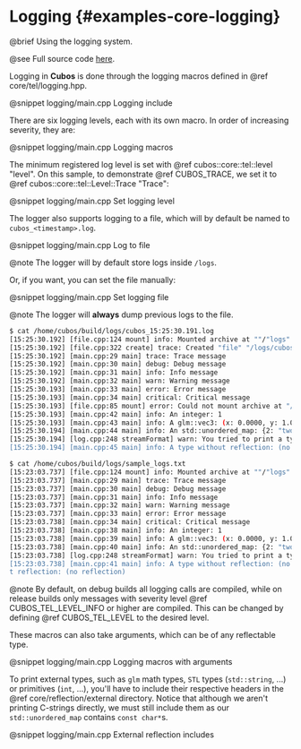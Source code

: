 # Logging {#examples-core-logging}

@brief Using the logging system.

@see Full source code [here](https://github.com/GameDevTecnico/cubos/tree/main/core/samples/logging).

Logging in **Cubos** is done through the logging macros defined in @ref core/tel/logging.hpp.

@snippet logging/main.cpp Logging include

There are six logging levels, each with its own macro.
In order of increasing severity, they are:

@snippet logging/main.cpp Logging macros

The minimum registered log level is set with @ref cubos::core::tel::level "level". On
this sample, to demonstrate @ref CUBOS_TRACE, we set it to @ref cubos::core::tel::Level::Trace
"Trace":

@snippet logging/main.cpp Set logging level

The logger also supports logging to a file, which will by default be named to `cubos_<timestamp>.log`.

@snippet logging/main.cpp Log to file

@note The logger will by default store logs inside `/logs`.

Or, if you want, you can set the file manually:

@snippet logging/main.cpp Set logging file

@note The logger will **always** dump previous logs to the file.

```sh
$ cat /home/cubos/build/logs/cubos_15:25:30.191.log
[15:25:30.192] [file.cpp:124 mount] info: Mounted archive at ""/"logs"
[15:25:30.192] [file.cpp:322 create] trace: Created "file" "/logs/cubos_15:25:30.191"
[15:25:30.192] [main.cpp:29 main] trace: Trace message
[15:25:30.192] [main.cpp:30 main] debug: Debug message
[15:25:30.192] [main.cpp:31 main] info: Info message
[15:25:30.192] [main.cpp:32 main] warn: Warning message
[15:25:30.193] [main.cpp:33 main] error: Error message
[15:25:30.193] [main.cpp:34 main] critical: Critical message
[15:25:30.193] [file.cpp:85 mount] error: Could not mount archive at "/logs"/"": "/logs" is already part of an archive
[15:25:30.193] [main.cpp:42 main] info: An integer: 1
[15:25:30.193] [main.cpp:43 main] info: A glm::vec3: (x: 0.0000, y: 1.0000, z: 2.0000)
[15:25:30.194] [main.cpp:44 main] info: An std::unordered_map: {2: "two", 1: "one"}
[15:25:30.194] [log.cpp:248 streamFormat] warn: You tried to print a type ("unnamed102322537939356") which doesn't implement reflection. Did you forget to include its reflection definition?
[15:25:30.194] [main.cpp:45 main] info: A type without reflection: (no reflection)
```

```sh
$ cat /home/cubos/build/logs/sample_logs.txt 
[15:23:03.737] [file.cpp:124 mount] info: Mounted archive at ""/"logs"
[15:23:03.737] [main.cpp:29 main] trace: Trace message
[15:23:03.737] [main.cpp:30 main] debug: Debug message
[15:23:03.737] [main.cpp:31 main] info: Info message
[15:23:03.737] [main.cpp:32 main] warn: Warning message
[15:23:03.737] [main.cpp:33 main] error: Error message
[15:23:03.738] [main.cpp:34 main] critical: Critical message
[15:23:03.738] [main.cpp:38 main] info: An integer: 1
[15:23:03.738] [main.cpp:39 main] info: A glm::vec3: (x: 0.0000, y: 1.0000, z: 2.0000)
[15:23:03.738] [main.cpp:40 main] info: An std::unordered_map: {2: "two", 1: "one"}
[15:23:03.738] [log.cpp:248 streamFormat] warn: You tried to print a type ("unnamed108664291041692") which doesn't implement reflection. Did you forget to include its reflection definition?
[15:23:03.738] [main.cpp:41 main] info: A type without reflection: (no reflection)
t reflection: (no reflection)
```

@note By default, on debug builds all logging calls are compiled, while on release builds only
messages with severity level @ref CUBOS_TEL_LEVEL_INFO or higher are compiled. This can be changed
by defining @ref CUBOS_TEL_LEVEL to the desired level.

These macros can also take arguments, which can be of any reflectable type.

@snippet logging/main.cpp Logging macros with arguments

To print external types, such as `glm` math types, `STL` types (`std::string`, ...) or primitives
(`int`, ...), you'll have to include their respective headers in the @ref core/reflection/external
directory. Notice that although we aren't printing C-strings directly, we must still include them
as our `std::unordered_map` contains `const char*`s.

@snippet logging/main.cpp External reflection includes
